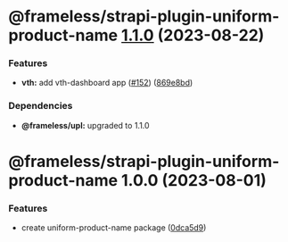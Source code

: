 # @frameless/strapi-plugin-uniform-product-name [1.1.0](https://github.com/frameless/strapi/compare/@frameless/strapi-plugin-uniform-product-name@1.0.0...@frameless/strapi-plugin-uniform-product-name@1.1.0) (2023-08-22)


### Features

* **vth:** add vth-dashboard app ([#152](https://github.com/frameless/strapi/issues/152)) ([869e8bd](https://github.com/frameless/strapi/commit/869e8bdd0457a3d748254a27ac6c617d5d36ab6c))





### Dependencies

* **@frameless/upl:** upgraded to 1.1.0

# @frameless/strapi-plugin-uniform-product-name 1.0.0 (2023-08-01)


### Features

* create uniform-product-name package ([0dca5d9](https://github.com/frameless/strapi/commit/0dca5d9cb8e15573bd9f53cae145a94ca7200f88))
